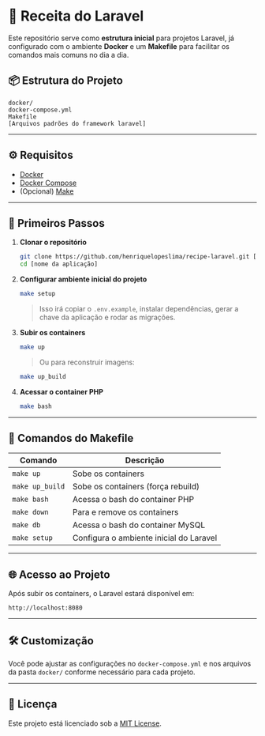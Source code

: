 # 📘 Receita do Laravel

Este repositório serve como **estrutura inicial** para projetos Laravel, já configurado com o ambiente **Docker** e um **Makefile** para facilitar os comandos mais comuns no dia a dia.

## 📦 Estrutura do Projeto

```
docker/
docker-compose.yml
Makefile
[Arquivos padrões do framework laravel]
```

---

## ⚙️ Requisitos

- [Docker](https://www.docker.com/)
- [Docker Compose](https://docs.docker.com/compose/)
- (Opcional) [Make](https://www.gnu.org/software/make/)

---

## 🌱 Primeiros Passos

1. **Clonar o repositório**
   ```bash
   git clone https://github.com/henriquelopeslima/recipe-laravel.git [nome da aplicação]
   cd [nome da aplicação]
   ```

2. **Configurar ambiente inicial do projeto**
   ```bash
   make setup
   ```
   > Isso irá copiar o `.env.example`, instalar dependências, gerar a chave da aplicação e rodar as migrações.

3. **Subir os containers**
   ```bash
   make up
   ```
   > Ou para reconstruir imagens:
   ```bash
   make up_build
   ```

4. **Acessar o container PHP**
   ```bash
   make bash
   ```

---

## 📜 Comandos do Makefile

| Comando         | Descrição                               |
|-----------------|-----------------------------------------|
| `make up`       | Sobe os containers                      |
| `make up_build` | Sobe os containers (força rebuild)      |
| `make bash`     | Acessa o bash do container PHP          |
| `make down`     | Para e remove os containers             |
| `make db`       | Acessa o bash do container MySQL        |
| `make setup`    | Configura o ambiente inicial do Laravel |

---

## 🌐 Acesso ao Projeto

Após subir os containers, o Laravel estará disponível em:
```
http://localhost:8080
```

---

## 🛠️ Customização

Você pode ajustar as configurações no `docker-compose.yml` e nos arquivos da pasta `docker/` conforme necessário para cada projeto.

---

## 📄 Licença

Este projeto está licenciado sob a [MIT License](LICENSE).
